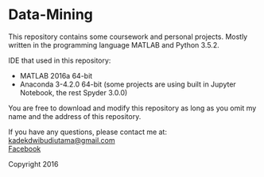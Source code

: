 # Data-Mining

This repository contains some coursework and personal projects. Mostly written in the programming language MATLAB and Python 3.5.2.

IDE that used in this repository:
- MATLAB 2016a 64-bit
- Anaconda 3-4.2.0 64-bit (some projects are using built in Jupyter Notebook, the rest Spyder 3.0.0)

You are free to download and modify this repository as long as you omit my name and the address of this repository.

If you have any questions, please contact me at:<br>
kadekdwibudiutama@gmail.com<br>
<a href="https://fb.com/kadek.cielers">Facebook</a><br>

Copyright 2016
